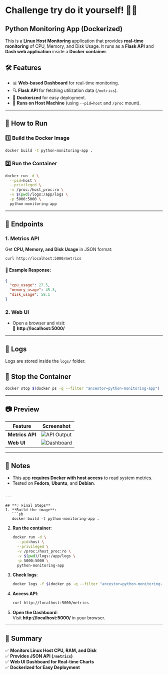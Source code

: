 
# Challenge try do it yourself! 🚀🔥
## Python Monitoring App (Dockerized)

This is a **Linux Host Monitoring** application that provides **real-time monitoring** of CPU, Memory, and Disk Usage.
It runs as a **Flask API** and **Dash web application** inside a **Docker container**.

## 🛠️ Features
- 📊 **Web-based Dashboard** for real-time monitoring.
- 🔍 **Flask API** for fetching utilization data (`/metrics`).
- 🐳 **Dockerized** for easy deployment.
- 🚀 **Runs on Host Machine** (using `--pid=host` and `/proc` mount).

---

## 🚀 How to Run

### 1️⃣ **Build the Docker Image**
```sh
docker build -t python-monitoring-app .
```

### 2️⃣ **Run the Container**
```sh
docker run -d \
  --pid=host \
  --privileged \
  -v /proc:/host_proc:ro \
  -v $(pwd)/logs:/app/logs \
  -p 5000:5000 \
  python-monitoring-app
```

---

## 📌 Endpoints

### **1. Metrics API**
Get **CPU, Memory, and Disk Usage** in JSON format:
```sh
curl http://localhost:5000/metrics
```

#### 📌 **Example Response:**
```json
{
  "cpu_usage": 27.5,
  "memory_usage": 45.3,
  "disk_usage": 58.1
}
```

### **2. Web UI**
- Open a browser and visit:  
  📌 **http://localhost:5000/**

---

## 📜 Logs
Logs are stored inside the `logs/` folder.

## 🛑 Stop the Container
```sh
docker stop $(docker ps -q --filter "ancestor=python-monitoring-app")
```

---

## 📷 Preview
| **Feature** | **Screenshot** |
|-------------|--------------|
| **Metrics API** | ![API Output](static/api-screenshot.png) |
| **Web UI** | ![Dashboard](static/ui-screenshot.png) |

---

## 📌 Notes
- This app **requires Docker with host access** to read system metrics.
- Tested on **Fedora**, **Ubuntu**, and **Debian**.
```

---

## **💡 Final Steps**
1. **Build the image**:
   ```sh
   docker build -t python-monitoring-app .
   ```

2. **Run the container**:
   ```sh
   docker run -d \
     --pid=host \
     --privileged \
     -v /proc:/host_proc:ro \
     -v $(pwd)/logs:/app/logs \
     -p 5000:5000 \
     python-monitoring-app
   ```

3. **Check logs**:
   ```sh
   docker logs -f $(docker ps -q --filter "ancestor=python-monitoring-app")
   ```

4. **Access API**:
   ```sh
   curl http://localhost:5000/metrics
   ```

5. **Open the Dashboard**:  
   Visit **http://localhost:5000/** in your browser.

---

## **🎯 Summary**
✅ **Monitors Linux Host CPU, RAM, and Disk**  
✅ **Provides JSON API (`/metrics`)**  
✅ **Web UI Dashboard for Real-time Charts**  
✅ **Dockerized for Easy Deployment**  

